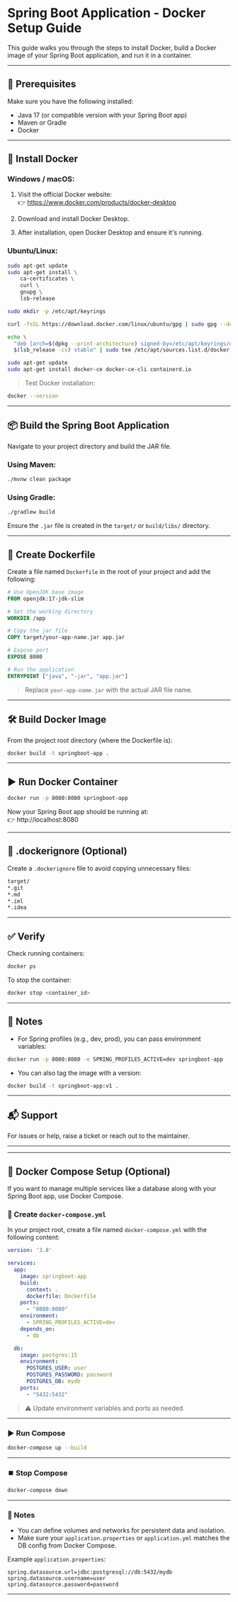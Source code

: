 # Spring Boot Application - Docker Setup Guide

This guide walks you through the steps to install Docker, build a Docker image of your Spring Boot application, and run it in a container.

---

## 🐳 Prerequisites

Make sure you have the following installed:

- Java 17 (or compatible version with your Spring Boot app)
- Maven or Gradle
- Docker

---

## 🚀 Install Docker

### Windows / macOS:

1. Visit the official Docker website:  
   👉 https://www.docker.com/products/docker-desktop

2. Download and install Docker Desktop.

3. After installation, open Docker Desktop and ensure it's running.

### Ubuntu/Linux:

```bash
sudo apt-get update
sudo apt-get install \
    ca-certificates \
    curl \
    gnupg \
    lsb-release

sudo mkdir -p /etc/apt/keyrings

curl -fsSL https://download.docker.com/linux/ubuntu/gpg | sudo gpg --dearmor -o /etc/apt/keyrings/docker.gpg

echo \
  "deb [arch=$(dpkg --print-architecture) signed-by=/etc/apt/keyrings/docker.gpg] https://download.docker.com/linux/ubuntu \
  $(lsb_release -cs) stable" | sudo tee /etc/apt/sources.list.d/docker.list > /dev/null

sudo apt-get update
sudo apt-get install docker-ce docker-ce-cli containerd.io
```

> Test Docker installation:  
```bash
docker --version
```

---

## 📦 Build the Spring Boot Application

Navigate to your project directory and build the JAR file.

### Using Maven:

```bash
./mvnw clean package
```

### Using Gradle:

```bash
./gradlew build
```

Ensure the `.jar` file is created in the `target/` or `build/libs/` directory.

---

## 🐳 Create Dockerfile

Create a file named `Dockerfile` in the root of your project and add the following:

```Dockerfile
# Use OpenJDK base image
FROM openjdk:17-jdk-slim

# Set the working directory
WORKDIR /app

# Copy the jar file
COPY target/your-app-name.jar app.jar

# Expose port
EXPOSE 8080

# Run the application
ENTRYPOINT ["java", "-jar", "app.jar"]
```

> Replace `your-app-name.jar` with the actual JAR file name.

---

## 🛠️ Build Docker Image

From the project root directory (where the Dockerfile is):

```bash
docker build -t springboot-app .
```

---

## ▶️ Run Docker Container

```bash
docker run -p 8080:8080 springboot-app
```

Now your Spring Boot app should be running at:  
👉 http://localhost:8080

---

## 📂 .dockerignore (Optional)

Create a `.dockerignore` file to avoid copying unnecessary files:

```bash
target/
*.git
*.md
*.iml
*.idea
```

---

## ✅ Verify

Check running containers:

```bash
docker ps
```

To stop the container:

```bash
docker stop <container_id>
```

---

## 📢 Notes

- For Spring profiles (e.g., dev, prod), you can pass environment variables:
```bash
docker run -p 8080:8080 -e SPRING_PROFILES_ACTIVE=dev springboot-app
```

- You can also tag the image with a version:
```bash
docker build -t springboot-app:v1 .
```

---

## 📬 Support

For issues or help, raise a ticket or reach out to the maintainer.

---


---

## 🧩 Docker Compose Setup (Optional)

If you want to manage multiple services like a database along with your Spring Boot app, use Docker Compose.

### 📁 Create `docker-compose.yml`

In your project root, create a file named `docker-compose.yml` with the following content:

```yaml
version: '3.8'

services:
  app:
    image: springboot-app
    build:
      context: .
      dockerfile: Dockerfile
    ports:
      - "8080:8080"
    environment:
      - SPRING_PROFILES_ACTIVE=dev
    depends_on:
      - db

  db:
    image: postgres:15
    environment:
      POSTGRES_USER: user
      POSTGRES_PASSWORD: password
      POSTGRES_DB: mydb
    ports:
      - "5432:5432"
```

> ⚠️ Update environment variables and ports as needed.

---

### ▶️ Run Compose

```bash
docker-compose up --build
```

---

### ⏹️ Stop Compose

```bash
docker-compose down
```

---

### 📌 Notes

- You can define volumes and networks for persistent data and isolation.
- Make sure your `application.properties` or `application.yml` matches the DB config from Docker Compose.

Example `application.properties`:
```properties
spring.datasource.url=jdbc:postgresql://db:5432/mydb
spring.datasource.username=user
spring.datasource.password=password
```

---

